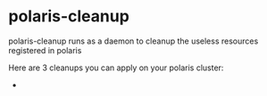 # polaris-cleanup

polaris-cleanup runs as a daemon to cleanup the useless resources registered in polaris


Here are 3 cleanups you can apply on your polaris cluster:

-

